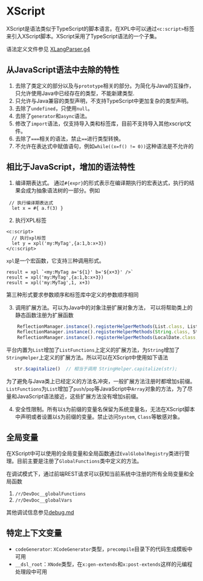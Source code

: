 # XScript

XScript是语法类似于TypeScript的脚本语言。在XPL中可以通过`<c:script>`标签来引入XScript脚本。XScript采用了TypeScript语法的一个子集。

语法定义文件参见 [XLangParser.g4](https://gitee.com/canonical-entropy/nop-entropy/blob/master/nop-xlang/model/antlr/XLangParser.g4)

## 从JavaScript语法中去除的特性

1. 去除了类定义的部分以及与`prototype`相关的部分。为简化与Java的互操作，只允许使用Java中已经存在的类型，不能新建类型.
2. 只允许与Java兼容的类型声明，不支持TypeScript中更加复杂的类型声明。
3. 去除了`undefined`，只使用`null`。
4. 去除了`generator`和`async`语法。
5. 修改了`import`语法，仅支持导入类和标签库，目前不支持导入其他xscript文件。
6. 去除了`===`相关的语法，禁止`==`进行类型转换。
7. 不允许在表达式中赋值语句，例如`while((x=f() != 0))`这种语法是不允许的


## 相比于JavaScript，增加的语法特性

1. 编译期表达式。
通过`#{expr}`的形式表示在编译期执行的宏表达式，执行的结果会成为抽象语法树的一部分。例如

```xlang
 // 执行编译期表达式
  let x = #{ a.f(3) }
```

2. 执行XPL标签

````
<c:script>
  // 执行xpl标签
  let y = xpl('my:MyTag',{a:1,b:x+3})
</c:script>
````

`xpl`是一个宏函数，它支持三种调用形式。

````
result = xpl `<my:MyTag a='${1}' b='${x+3}' />`
result = xpl('my:MyTag',{a:1,b:x+3})
result = xpl('my:MyTag',1, x+3)
````

第三种形式要求参数顺序和标签库中定义的参数顺序相同


3. 调用扩展方法。可以为Java中的对象注册扩展对象方法，
可以将帮助类上的静态函数注册为扩展函数

````javascript
    ReflectionManager.instance().registerHelperMethods(List.class, ListFunctions.class, null);
    ReflectionManager.instance().registerHelperMethods(String.class, StringHelper.class, "$");
    ReflectionManager.instance().registerHelperMethods(LocalDate.class, DateHelper.class, "$");
````

平台内置为`List`增加了`ListFunctions`上定义的扩展方法，为`String`增加了`StringHelper`上定义的扩展方法。所以可以在XScript中使用如下语法
````javascript
   str.$capitalize()  // 相当于调用 StringHelper.capitalize(str);
````

为了避免与Java类上已经定义的方法名冲突，一般扩展方法注册时都增加`$`前缀。
`ListFunctions`为`List`增加了`push`/`pop`等JavaScript中`Array`对象的方法，为了尽量和JavaScript语法接近，这些扩展方法没有增加`$`前缀。

4. 安全性限制。所有以`$`为前缀的变量名保留为系统变量名，无法在XScript脚本中声明或者设置以`$`为前缀的变量。禁止访问`System`, `Class`等敏感对象。

## 全局变量

在XScript中可以使用的全局变量和全局函数通过`EvalGlobalRegistry`类进行管理。目前主要是注册了`GlobalFunctions`类中定义的方法。

在调试模式下，通过前端REST请求可以获知当前系统中注册的所有全局变量和全局函数
1. `/r/DevDoc__globalFunctions`
2. `/r/DevDoc__globalVars`

其他调试信息参见[debug.md](../debug.md)

## 特定上下文变量

* `codeGenerator`: `XCodeGenerator`类型，`precompile`目录下的代码生成模板中可用
* `__dsl_root`：`XNode`类型，在`x:gen-extends`和`x:post-extends`这样的元编程处理段中可用